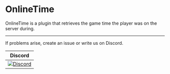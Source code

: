 # OnlineTime

OnlineTime is a plugin that retrieves the game time the player was on the server during.

----------------

If problems arise, create an issue or write us on Discord.

| Discord |
| :---: |
[![Discord](https://img.shields.io/discord/427472879072968714.svg?style=flat-square&label=discord&colorB=7289da)](https://discord.gg/Ce2aY25) |